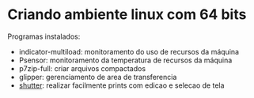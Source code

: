 # Criando ambiente linux com 64 bits

Programas instalados:
* indicator-multiload: monitoramento do uso de recursos da máquina
* Psensor: monitoramento da temperatura de recursos da máquina
* p7zip-full: criar arquivos compactados
* glipper: gerenciamento de area de transferencia
* [shutter](tutorial/install_shutter_ubuntu_14.md): realizar facilmente prints com edicao e selecao de tela


